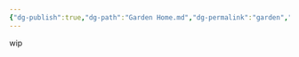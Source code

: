 ```yaml
---
{"dg-publish":true,"dg-path":"Garden Home.md","dg-permalink":"garden","permalink":"/garden/","title":"Digital Garden","created":"2025-04-25T00:06:20.203+02:00","updated":"2025-05-01T18:51:32.400+02:00"}
---
```


wip